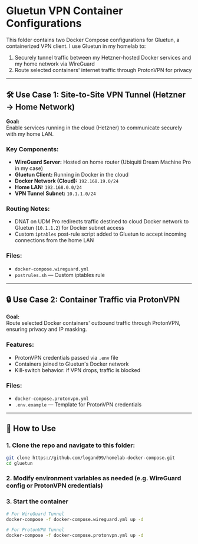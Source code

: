 # Gluetun VPN Container Configurations

This folder contains two Docker Compose configurations for Gluetun, a containerized VPN client. I use Gluetun in my homelab to:

1. Securely tunnel traffic between my Hetzner-hosted Docker services and my home network via WireGuard
2. Route selected containers' internet traffic through ProtonVPN for privacy

---

## 🛠️ Use Case 1: Site-to-Site VPN Tunnel (Hetzner → Home Network)

**Goal:**  
Enable services running in the cloud (Hetzner) to communicate securely with my home LAN.

### Key Components:
- **WireGuard Server:** Hosted on home router (Ubiquiti Dream Machine Pro in my case)
- **Gluetun Client:** Running in Docker in the cloud
- **Docker Network (Cloud):** `192.168.19.0/24`
- **Home LAN:** `192.168.0.0/24`
- **VPN Tunnel Subnet:** `10.1.1.0/24`

### Routing Notes:
- DNAT on UDM Pro redirects traffic destined to cloud Docker network to Gluetun (`10.1.1.2`) for Docker subnet access
- Custom `iptables` post-rule script added to Gluetun to accept incoming connections from the home LAN

### Files:
- `docker-compose.wireguard.yml`
- `postrules.sh` — Custom iptables rule

---

## 🔒 Use Case 2: Container Traffic via ProtonVPN

**Goal:**  
Route selected Docker containers' outbound traffic through ProtonVPN, ensuring privacy and IP masking.

### Features:
- ProtonVPN credentials passed via `.env` file
- Containers joined to Gluetun's Docker network
- Kill-switch behavior: if VPN drops, traffic is blocked

### Files:
- `docker-compose.protonvpn.yml`
- `.env.example` — Template for ProtonVPN credentials

---

## 🔧 How to Use

### 1. Clone the repo and navigate to this folder:
```bash
git clone https://github.com/logand99/homelab-docker-compose.git
cd gluetun
```
### 2. Modify environment variables as needed (e.g. WireGuard config or ProtonVPN credentials)
### 3. Start the container
```bash
# For WireGuard Tunnel
docker-compose -f docker-compose.wireguard.yml up -d

# For ProtonVPN Tunnel
docker-compose -f docker-compose.protonvpn.yml up -d

